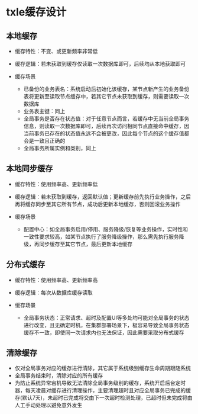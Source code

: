 # txle缓存设计

## 本地缓存

- 缓存特性：不变、或更新频率非常低

- 缓存逻辑：若未获取到缓存仅读取一次数据库即可，后续均从本地获取即可

- 缓存场景
  - 已备份的业务表名：系统启动后初始化该缓存，某节点新产生的业务备份表将更新至读取节点缓存中，若其它节点未获取到缓存，则需要读取一次数据库
  - 业务表主键：同上
  - 全局事务是否存在状态值：对于任意节点而言，若缓存中无当前全局事务信息，则读取一次数据库即可，后续再次访问相同节点直接命中缓存，因当前事务已存在的状态值永远不会被更改，因此每个节点的这个缓存值都会是一致且正确的
  - 全局事务所属实例和类别，同上



## 本地同步缓存

- 缓存特性：使用频率高、更新频率低

- 缓存逻辑：若未获取到缓存，返回默认值；更新缓存前先执行业务操作，之后再将缓存同步至其它所有节点，成功后更新本地缓存，否则回滚业务操作

- 缓存场景
  - 配置中心：如全局事务启用/停用、服务降级/恢复等业务操作，实时性和一致性要求较高，如某节点执行了服务降级操作，那么需先执行服务降级，再同步缓存至其它节点，最后更新本地缓存



## 分布式缓存

- 缓存特性：使用频率高、更新频率高

- 缓存逻辑：每次从数据库缓存读取

- 缓存场景
  - 全局事务状态：正常请求、超时及配置UI等多处均可能对全局事务的状态进行改变，且无确定时机，在集群部署场景下，极容易导致全局事务状态缓存不一致，即使同一次请求内也无法保证，因此需要采取分布式缓存



## 清除缓存

- 仅对全局事务对应的缓存进行清除，其它属于系统级别缓存生命周期跟随系统
- 全局事务结束时，清除对应的所有缓存
- 为防止系统异常宕机导致无法清除全局事务级别的缓存，系统开启后台定时器，每天凌晨对缓存进行清理操作，主要清理超时且对应全局事务已完成的缓存(默认7天)，未超时已完成将交由下一次超时检测处理，已超时但未完成将由人工手动处理以避免意外发生

